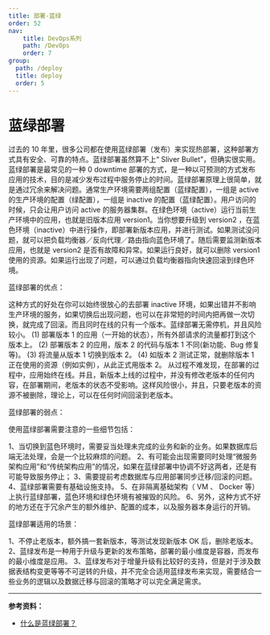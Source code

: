 ```yaml
---
title: 部署-蓝绿
order: 52
nav:
    title: DevOps系列
    path: /DevOps
    order: 7
group:
  path: /deploy
  title: deploy
  order: 5
---
```


# 蓝绿部署

过去的 10 年里，很多公司都在使用蓝绿部署（发布）来实现热部署，这种部署方式具有安全、可靠的特点。蓝绿部署虽然算不上“ Sliver Bullet”，但确实很实用。
蓝绿部署是最常见的一种 0 downtime 部署的方式，是一种以可预测的方式发布应用的技术，目的是减少发布过程中服务停止的时间。蓝绿部署原理上很简单，就是通过冗余来解决问题。通常生产环境需要两组配置（蓝绿配置），一组是 active 的生产环境的配置（绿配置），一组是 inactive 的配置（蓝绿配置）。用户访问的时候，只会让用户访问 active 的服务器集群。在绿色环境（active）运行当前生产环境中的应用，也就是旧版本应用 version1。当你想要升级到 version2 ，在蓝色环境（inactive）中进行操作，即部署新版本应用，并进行测试。如果测试没问题，就可以把负载均衡器／反向代理／路由指向蓝色环境了。随后需要监测新版本应用，也就是 version2 是否有故障和异常。如果运行良好，就可以删除 version1 使用的资源。如果运行出现了问题，可以通过负载均衡器指向快速回滚到绿色环境。

蓝绿部署的优点：

这种方式的好处在你可以始终很放心的去部署 inactive 环境，如果出错并不影响生产环境的服务，如果切换后出现问题，也可以在非常短的时间内把再做一次切换，就完成了回滚。而且同时在线的只有一个版本。蓝绿部署无需停机，并且风险较小。
(1) 部署版本 1 的应用（一开始的状态），所有外部请求的流量都打到这个版本上。
(2) 部署版本 2 的应用，版本 2 的代码与版本 1 不同(新功能、Bug 修复等)。
(3) 将流量从版本 1 切换到版本 2。
(4) 如版本 2 测试正常，就删除版本 1 正在使用的资源（例如实例），从此正式用版本 2。
从过程不难发现，在部署的过程中，应用始终在线。并且，新版本上线的过程中，并没有修改老版本的任何内容，在部署期间，老版本的状态不受影响。这样风险很小，并且，只要老版本的资源不被删除，理论上，可以在任何时间回滚到老版本。

蓝绿部署的弱点：

使用蓝绿部署需要注意的一些细节包括：

1、当切换到蓝色环境时，需要妥当处理未完成的业务和新的业务。如果数据库后端无法处理，会是一个比较麻烦的问题。
2、有可能会出现需要同时处理“微服务架构应用”和“传统架构应用”的情况，如果在蓝绿部署中协调不好这两者，还是有可能导致服务停止；
3、需要提前考虑数据库与应用部署同步迁移/回滚的问题。
4、蓝绿部署需要有基础设施支持。
5、在非隔离基础架构（ VM 、 Docker 等）上执行蓝绿部署，蓝色环境和绿色环境有被摧毁的风险。
6、另外，这种方式不好的地方还在于冗余产生的额外维护、配置的成本，以及服务器本身运行的开销。

蓝绿部署适用的场景：

1、不停止老版本，额外搞一套新版本，等测试发现新版本 OK 后，删除老版本。
2、蓝绿发布是一种用于升级与更新的发布策略，部署的最小维度是容器，而发布的最小维度是应用。
3、蓝绿发布对于增量升级有比较好的支持，但是对于涉及数据表结构变更等等不可逆转的升级，并不完全合适用蓝绿发布来实现，需要结合一些业务的逻辑以及数据迁移与回滚的策略才可以完全满足需求。

---

**参考资料：**

- [什么是蓝绿部署？](https://juejin.im/post/5af80f816fb9a07abb23b1b7)
